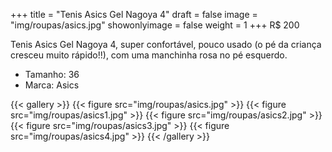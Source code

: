 +++
title = "Tenis Asics Gel Nagoya 4"
draft = false
image = "img/roupas/asics.jpg"
showonlyimage = false
weight = 1
+++
<span class="price">R$ 200</span>

<!--more-->

Tenis Asics Gel Nagoya 4, super confortável, pouco usado (o pé da criança cresceu muito rápido!!), com uma manchinha rosa no pé esquerdo.

- Tamanho: 36
- Marca: Asics

{{< gallery >}}
{{< figure src="img/roupas/asics.jpg" >}}
{{< figure src="img/roupas/asics1.jpg" >}}
{{< figure src="img/roupas/asics2.jpg" >}}
{{< figure src="img/roupas/asics3.jpg" >}}
{{< figure src="img/roupas/asics4.jpg" >}}
{{< /gallery >}}

